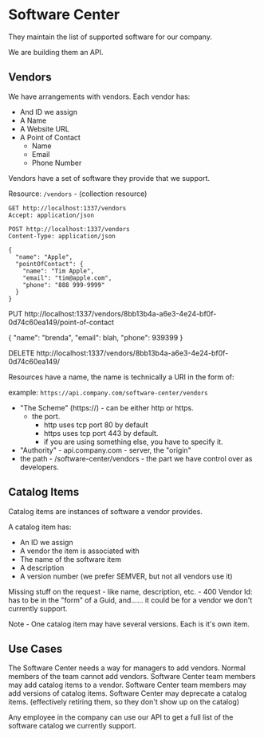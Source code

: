 # Software Center 

They maintain the list of supported software for our company.

We are building them an API.

## Vendors

We have arrangements with vendors. Each vendor has:

- And ID we assign
- A Name
- A Website URL
- A Point of Contact
  - Name
  - Email
  - Phone Number

Vendors have a set of software they provide that we support.

Resource: `/vendors` - (collection resource)

```http
GET http://localhost:1337/vendors
Accept: application/json
```

```http
POST http://localhost:1337/vendors
Content-Type: application/json

{
  "name": "Apple",
  "pointOfContact": {
    "name": "Tim Apple",
    "email": "tim@apple.com",
    "phone": "888 999-9999"
  }
}
```


PUT  http://localhost:1337/vendors/8bb13b4a-a6e3-4e24-bf0f-0d74c60ea149/point-of-contact

{
  "name": "brenda",
  "email": blah,
  "phone": 939399
}

DELETE http://localhost:1337/vendors/8bb13b4a-a6e3-4e24-bf0f-0d74c60ea149/



Resources have a name, the name is technically a URI in the form of:

example: `https://api.company.com/software-center/vendors`

- "The Scheme" (https://) - can be either http or https. 
  - the port.
    - http uses tcp port 80 by default
    - https uses tcp port 443 by default.
    - if you are using something else, you have to specify it.
- "Authority" - api.company.com - server, the "origin" 
- the path - /software-center/vendors - the part we have control over as developers.


## Catalog Items

Catalog items are instances of software a vendor provides.

A catalog item has:
- An ID we assign
- A vendor the item is associated with
- The name of the software item
- A description
- A version number (we prefer SEMVER, but not all vendors use it)



Missing stuff on the request - like name, description, etc. - 400
Vendor Id: has to be in the "form" of a Guid, and...... it could be for a vendor we don't currently support.



Note - One catalog item may have several versions. Each is it's own item.

## Use Cases

The Software Center needs a way for managers to add vendors. Normal members of the team cannot add vendors.
Software Center team members may add catalog items to a vendor.
Software Center team members may add versions of catalog items.
Software Center may deprecate a catalog items. (effectively retiring them, so they don't show up on the catalog)

Any employee in the company can use our API to get a full list of the software catalog we currently support.
